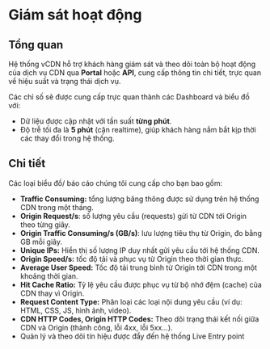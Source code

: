 # Giám sát hoạt động

## **Tổng quan**

Hệ thống vCDN hỗ trợ khách hàng giám sát và theo dõi toàn bộ hoạt động của dịch vụ CDN qua **Portal** hoặc **API**, cung cấp thông tin chi tiết, trực quan về hiệu suất và trạng thái dịch vụ.

Các chỉ số sẽ được cung cấp trực quan thành các Dashboard và biểu đồ với:&#x20;

* Dữ liệu được cập nhật với tần suất **từng phút**.
* Độ trễ tối đa là **5 phút** (cận realtime), giúp khách hàng nắm bắt kịp thời các thay đổi trong hệ thống.

## Chi tiết

Các loại biểu đồ/ báo cáo chúng tôi cung cấp cho bạn bao gồm:&#x20;

* **Traffic Consuming:** tổng lượng băng thông được sử dụng trên hệ thống CDN trong một tháng.
* **Origin Request/s**: số lượng yêu cầu (requests) gửi từ CDN tới Origin theo từng giây.
* **Origin Traffic Consuming/s (GB/s)**: lưu lượng tiêu thụ từ Origin, đo bằng GB mỗi giây.
* **Unique IPs:** Hiển thị số lượng IP duy nhất gửi yêu cầu tới hệ thống CDN.
* **Origin Speed/s:** tốc độ tải và phục vụ từ Origin theo thời gian thực.
* **Average User Speed:** Tốc độ tải trung bình từ Origin tới CDN trong một khoảng thời gian.
* **Hit Cache Ratio:** Tỷ lệ yêu cầu được phục vụ từ bộ nhớ đệm (cache) của CDN thay vì Origin.
* **Request Content Type:** Phân loại các loại nội dung yêu cầu (ví dụ: HTML, CSS, JS, hình ảnh, video).
* **CDN HTTP Codes, Origin HTTP Codes:** Theo dõi trạng thái kết nối giữa CDN và Origin (thành công, lỗi 4xx, lỗi 5xx...).
* Quản lý và theo dõi tín hiệu được đẩy đến hệ thống Live Entry point
